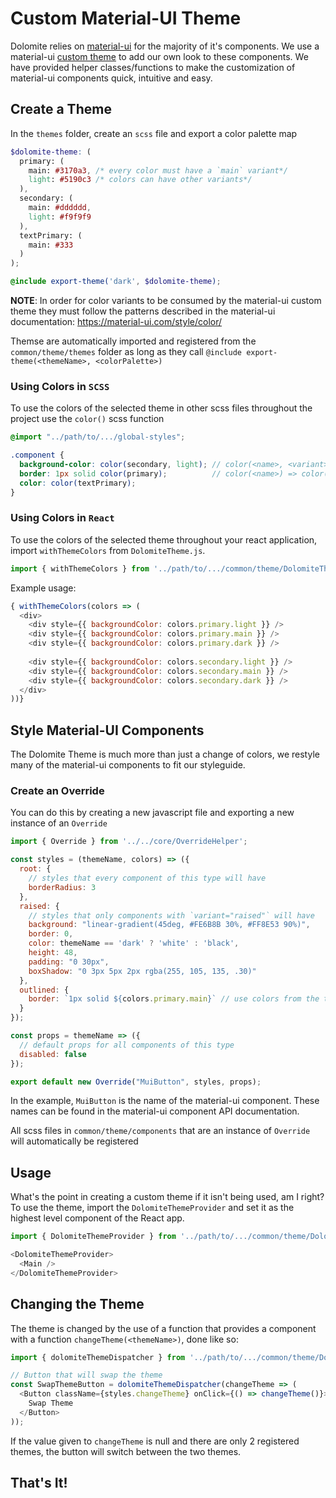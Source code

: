 # Custom Material-UI Theme

Dolomite relies on [material-ui](https://github.com/mui-org/material-ui) for the majority of it's components. We use a material-ui [custom theme](https://material-ui.com/customization/themes/) to add our own look to these components. We have provided helper classes/functions to make the customization of material-ui components quick, intuitive and easy.

## Create a Theme

In the `themes` folder, create an `scss` file and export a color palette map

```scss
$dolomite-theme: (
  primary: (
    main: #3170a3, /* every color must have a `main` variant*/ 
    light: #5190c3 /* colors can have other variants*/
  ),
  secondary: (
    main: #dddddd,
    light: #f9f9f9
  ),
  textPrimary: (
    main: #333
  )
);

@include export-theme('dark', $dolomite-theme);
```

**NOTE**: In order for color variants to be consumed by the material-ui custom theme they must follow the patterns described in the material-ui documentation: https://material-ui.com/style/color/

Themse are automatically imported and registered from the `common/theme/themes` folder as long as they call `@include export-theme(<themeName>, <colorPalette>)`


### Using Colors in `SCSS`

To use the colors of the selected theme in other scss files throughout the project use the `color()` scss function

```scss
@import "../path/to/.../global-styles";

.component {
  background-color: color(secondary, light); // color(<name>, <variant>)
  border: 1px solid color(primary);          // color(<name>) => color(<name>, main)
  color: color(textPrimary);
}
```

### Using Colors in `React`

To use the colors of the selected theme throughout your react application, import `withThemeColors` from `DolomiteTheme.js`.

```javascript
import { withThemeColors } from '../path/to/.../common/theme/DolomiteTheme';
```

Example usage:

```javascript
{ withThemeColors(colors => (
  <div>
    <div style={{ backgroundColor: colors.primary.light }} />
    <div style={{ backgroundColor: colors.primary.main }} />
    <div style={{ backgroundColor: colors.primary.dark }} />
    
    <div style={{ backgroundColor: colors.secondary.light }} />
    <div style={{ backgroundColor: colors.secondary.main }} />
    <div style={{ backgroundColor: colors.secondary.dark }} />
  </div>
))}
```


## Style Material-UI Components

The Dolomite Theme is much more than just a change of colors, we restyle many of the material-ui components to fit our styleguide.

### Create an Override

You can do this by creating a new javascript file and exporting a new instance of an `Override`

```javascript
import { Override } from '../../core/OverrideHelper';

const styles = (themeName, colors) => ({
  root: {
    // styles that every component of this type will have
    borderRadius: 3
  },
  raised: {
    // styles that only components with `variant="raised"` will have
    background: "linear-gradient(45deg, #FE6B8B 30%, #FF8E53 90%)",
    border: 0,
    color: themeName == 'dark' ? 'white' : 'black',
    height: 48,
    padding: "0 30px",
    boxShadow: "0 3px 5px 2px rgba(255, 105, 135, .30)"
  },
  outlined: {
    border: `1px solid ${colors.primary.main}` // use colors from the themes like so
  }
});

const props = themeName => ({
  // default props for all components of this type
  disabled: false
});

export default new Override("MuiButton", styles, props);
```

In the example, `MuiButton` is the name of the material-ui component. These names can be found in the material-ui component API documentation.

All scss files in `common/theme/components` that are an instance of `Override` will automatically be registered

## Usage

What's the point in creating a custom theme if it isn't being used, am I right? To use the theme, import the `DolomiteThemeProvider` and set it as the highest level component of the React app.

```javascript
import { DolomiteThemeProvider } from '../path/to/.../common/theme/DolomiteTheme';

<DolomiteThemeProvider>
  <Main />
</DolomiteThemeProvider>
```

## Changing the Theme

The theme is changed by the use of a function that provides a component with a function `changeTheme(<themeName>)`, done like so:

```javascript
import { dolomiteThemeDispatcher } from '../path/to/.../common/theme/DolomiteTheme';

// Button that will swap the theme
const SwapThemeButton = dolomiteThemeDispatcher(changeTheme => (
  <Button className={styles.changeTheme} onClick={() => changeTheme()}>
    Swap Theme
  </Button>
));
```

If the value given to `changeTheme` is null and there are only 2 registered themes, the button will switch between the two themes.

## That's It!
